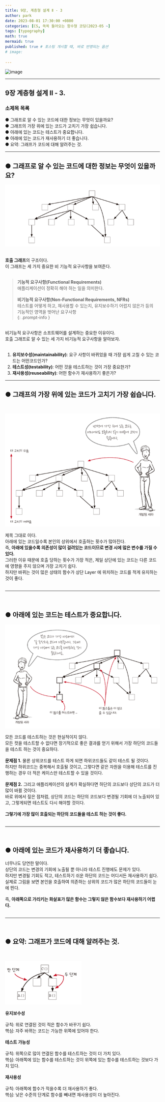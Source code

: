 ```yaml
---
title: 9장, 계층형 설계 Ⅱ - 3
author: park
date: 2023-08-01 17:30:00 +0800
categories: [CS, 쏙쏙 들어오는 함수형 코딩(2023-05 ~]
tags: [typography]
math: true
mermaid: true
published: true # 포스팅 개시할 때, 바로 반영되는 옵션
# image: 

---
```


![image](https://github.com/cotes2020/jekyll-theme-chirpy/assets/77370682/25f9604c-29c7-4858-af75-82d6da2653c7)

---

## 9장 계층형 설계 Ⅱ - 3.

### 소제목 목록
● 그래프로 알 수 있는 코드에 대한 정보는 무엇이 있을까요?<br/>
● 그래프의 가장 위에 있는 코드가 고치기 가장 쉽습니다.<br/>
● 아래에 있는 코드는 테스트가 중요합니다.<br/>
● 아래에 있는 코드가 재사용하기 더 좋습니다.<br/>
● 요약: 그래프가 코드에 대해 알려주는 것.<br/>

---

## ● 그래프로 알 수 있는 코드에 대한 정보는 무엇이 있을까요?

![07](/assets/img/05.Functional-coding/09/07.png)
 
<br/>
<b>호출 그래프</b>의 구조이다.<br/>
이 그래프는 세 가지 중요한 비 기능적 요구사항을 보여준다.<br/>
<br/>

> <b>기능적 요구사항(Functional Requirements)</b><br/>
> 애플리케이션이 정확히 해야 하는 일을 의미한다.<br/>
> <br/>
> <b>비기능적 요구사항(Non-Functional Requirements, NFRs)</b><br/>
> 테스트를 어떻게 하고, 재사용할 수 있는지, 유지보수하기 어렵지 않은가 등의<br/>
> 기능적인 영역을 벗어난 요구사항<br/>
{: .prompt-info }

<br/>
비기능적 요구사항은 소프트웨어를 설계하는 중요한 이유이다.<br/>
호출 그래프로 알 수 있는 세 가지 비기능적 요구사항을 알아보자.<br/>
<br/>

1. <b>유지보수성(maintainability)</b>: 요구 사항이 바뀌었을 때 가장 쉽게 고칠 수 있는 코드는 어떤코드인가?<br/>
2. <b>테스트성(testability)</b>: 어떤 것을 테스트하는 것이 가장 중요한가?<br/>
3. <b>재사용성(reuseability)</b>: 어떤 함수가 재사용하기 좋은가?<br/>

---

## ● 그래프의 가장 위에 있는 코드가 고치기 가장 쉽습니다.

<br/>

![08](/assets/img/05.Functional-coding/09/08.png)
<br/>

제목 그대로 이다.<br/>
아래에 있는 코드일수록 본인의 상위에서 호출하는 횟수가 많아진다.<br/>
즉, <b>아래에 있을수록 의존성이 많이 걸려있는 코드이므로 변경 시에 많은 변수를 가질 수 있다.</b><br/>
그러한 이유 때문에 호출 당하는 횟수가 가장 적은, 제일 상단에 있는 코드는 다른 코드에 영향을 주지 않으며 가장 고치기 쉽다.<br/>
하지만 바뀌는 것이 많은 상태의 함수가 상단 Layer 에 위치하는 코드를 적게 유지하는 것이 좋다.<br/>
<br/>

---

<br/>

## ● 아래에 있는 코드는 테스트가 중요합니다.

![09](/assets/img/05.Functional-coding/09/09.png)
<br/>

모든 코드를 테스트하는 것은 현실적이지 않다.<br/>
모든 컷을 테스트할 수 없다면 장기적으로 좋은 결과를 얻기 위해서 가장 하단의 코드들을 테스트 하는 것이 중요하다.<br/>
<br/>
<b>문제점 1.</b> 물론 상위코드를 테스트 하게 되면 하위코드들도 같이 테스트 될 것이다.<br/>
하지만 하위코드는 중복해서 호출될 것이고, 그렇다면 같은 자원을 이용해 테스트를 진행하는 경우 더 적은 케이스만 테스트할 수 있을 것이다.<br/>
<br/>
<b>문제점 2.</b> 그리고 애플리케이션의 설계가 확실하다면 하단의 코드보다 상단의 코드가 더 많이 바뀔 것이다.<br/>
바로 위에서 짚은 점처럼, 상단의 코드는 하단의 코드보다 변경될 기회에 더 노출되어 있고, 그렇게되면 테스트도 다시 해야할 것이다.<br/>
<br/>
<b>그렇기에 가장 많이 호출되는 하단의 코드들을 테스트 하는 것이 좋다.</b><br/>
<br/>

---
<br/>

## ● 아래에 있는 코드가 재사용하기 더 좋습니다.

너무나도 당연한 말이다.<br/>
상단의 코드는 변경의 기회에 노출될 뿐 아니라 테스트 진행에도 문제가 있다.<br/>
하지만 변경될 기회도 적고, 테스트하기 쉬운 하단의 코드는 어디서든 재사용하기 쉽다.<br/>
실제로 그림을 보면 본인을 호출하여 의존하는 상위의 코드가 많은 하단의 코드들이 눈에 띈다.<br/>
<br/>
즉, <b>아래쪽으로 가리키는 화살표가 많은 함수는 그렇지 않은 함수보다 재사용하기 어렵다.</b><br/>
<br/>

---

<br/>

## ● 요약: 그래프가 코드에 대해 알려주는 것.
<br/>

![10](/assets/img/05.Functional-coding/09/10.png)

<b>유지보수성</b><br/>
<br/>
규칙: 위로 연결된 것이 적은 함수가 바꾸기 쉽다.<br/>
핵심: 자주 바뀌는 코드는 가능한 위쪽에 있어야 한다.<br/>
<br/>
<b>테스트 가능성</b><br/>
<br/>
규칙: 위쪽으로 많이 연결된 함수를 테스트하는 것이 더 가치 있다.<br/>
핵심: 아래쪽에 있는 함수를 테스트하는 것이 위쪽에 있는 함수를 테스트하는 것보다 가치 있다.<br/>
<br/>
<b>재사용성</b><br/>
<br/>
규칙: 아래쪽에 함수가 적을수록 더 재사용하기 좋다.<br/>
핵심: 낮은 수준의 단계로 함수를 빼내면 재사용성이 더 높아진다.<br/>